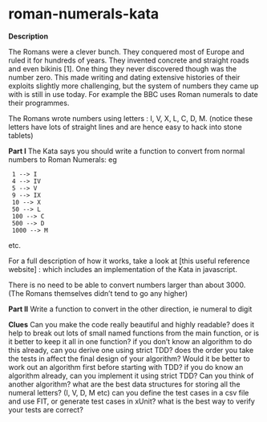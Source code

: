 # roman-numerals-kata

**Description**

The Romans were a clever bunch. They conquered most of Europe and ruled it for hundreds of years. They invented concrete and straight roads and even bikinis [1]. One thing they never discovered though was the number zero. This made writing and dating extensive histories of their exploits slightly more challenging, but the system of numbers they came up with is still in use today. For example the BBC uses Roman numerals to date their programmes.

The Romans wrote numbers using letters : I, V, X, L, C, D, M. (notice these letters have lots of straight lines and are hence easy to hack into stone tablets)

**Part I**
The Kata says you should write a function to convert from normal numbers to Roman Numerals: eg

     1 --> I
     4 --> IV
     5 --> V
     9 --> IX
     10 --> X
     50 --> L
     100 --> C
     500 --> D
     1000 --> M
etc.

For a full description of how it works, take a look at [this useful reference website] : which includes an implementation of the Kata in javascript.

There is no need to be able to convert numbers larger than about 3000. (The Romans themselves didn’t tend to go any higher)

**Part II**
Write a function to convert in the other direction, ie numeral to digit

**Clues**
Can you make the code really beautiful and highly readable?
does it help to break out lots of small named functions from the main function, or is it better to keep it all in one function?
if you don’t know an algorithm to do this already, can you derive one using strict TDD?
does the order you take the tests in affect the final design of your algorithm?
Would it be better to work out an algorithm first before starting with TDD?
if you do know an algorithm already, can you implement it using strict TDD?
Can you think of another algorithm?
what are the best data structures for storing all the numeral letters? (I, V, D, M etc)
can you define the test cases in a csv file and use FIT, or generate test cases in xUnit?
what is the best way to verify your tests are correct?



